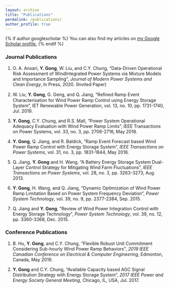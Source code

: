 ```yaml
---
layout: archive
title: "Publications"
permalink: /publications/
author_profile: true
---
```


{% if author.googlescholar %}
  You can also find my articles on <u><a href="{{author.googlescholar}}">my Google Scholar profile</a>.</u>
{% endif %}

### Journal Publications

1. O. A. Ansari, **Y. Gong**, W. Liu, and C.Y. Chung, “Data-Driven Operational Risk Assessment of WindIntegrated Power Systems via Mixture Models and Importance Sampling”, *Journal of Modern Power Systems and Clean Energy*, In Press, 2020.  (Invited Paper)

1. W. Liu, **Y. Gong**, G. Geng, and Q. Jiang, “Reﬁned Ramp Event Characterisation for Wind Power Ramp Control using Energy Storage System”, IET Renewable Power Generation, vol. 13, no. 10, pp. 1731-1740, Jul. 2019.

1. **Y. Gong**, C.Y. Chung, and R.S. Mall, “Power System Operational Adequacy Evaluation with Wind Power Ramp Limits”, IEEE Transactions on Power Systems, vol. 33, no. 3, pp. 2706-2716, May 2018.

1. **Y. Gong**, Q. Jiang, and R. Baldick, “Ramp Event Forecast based Wind Power Ramp Control with Energy Storage System”, *IEEE Transactions on Power Systems*, vol. 31, no. 3, pp. 1831-1844, May 2016.

1. Q. Jiang, **Y. Gong** and H. Wang, “A Battery Energy Storage System Dual-Layer Control Strategy for Mitigating Wind Farm Fluctuations”, *IEEE Transactions on Power Systems*, vol. 28, no. 3, pp. 3263-3273, Aug. 2013.

1. **Y. Gong**, H. Wang, and Q. Jiang, “Dynamic Optimization of Wind Power Ramp Limitation Based on Power System Frequency Deviation”, *Power System Technology*, vol. 39, no. 9, pp. 2377-2384, Sep. 2015.

1. Q. Jiang and **Y. Gong**, “Review of Wind Power Integration Control with Energy Storage Technology”, *Power System Technology*, vol. 39, no. 12, pp. 3360-3368, Dec. 2015.



### Conference Publications

1. B. Hu, **Y. Gong**, and C.Y. Chung, "Flexible Robust Unit Commitment Considering Sub-hourly Wind Power Ramp Behaviors", *2019 IEEE Canadian Conference on Electrical & Computer Engineering*, Edmonton, Canada, May 2019.

1. **Y. Gong** and C.Y. Chung, “Available Capacity based AGC Signal Distribution Strategy with Energy Storage System”, *2017 IEEE Power and Energy Society General Meeting*, Chicago, IL, USA, Jul. 2017.
